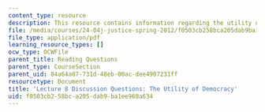 ```yaml
---
content_type: resource
description: This resource contains information regarding the utility of democracy.
file: /media/courses/24-04j-justice-spring-2012/f0503cb258bca205dab9ba1ee960a634_MIT24_04JS12_disc08.pdf
file_type: application/pdf
learning_resource_types: []
ocw_type: OCWFile
parent_title: Reading Questions
parent_type: CourseSection
parent_uid: 84a64a67-731d-48eb-00ac-dee4907231ff
resourcetype: Document
title: 'Lecture 8 Discussion Questions: The Utility of Democracy'
uid: f0503cb2-58bc-a205-dab9-ba1ee960a634
---
```

